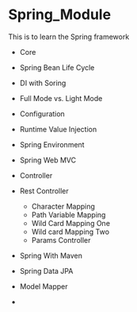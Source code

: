 # Spring_Module
This is to learn the Spring framework 

- Core
- Spring Bean Life Cycle
- DI with Soring
- Full Mode vs. Light Mode
- Configuration
- Runtime Value Injection
- Spring Environment
- Spring Web MVC
- Controller
- Rest Controller

  - Character Mapping
  - Path Variable Mapping
  - Wild Card Mapping One
  - Wild card Mapping Two 
  - Params Controller
  
- Spring With Maven
- Spring Data JPA
- Model Mapper
- 



  
 

  
